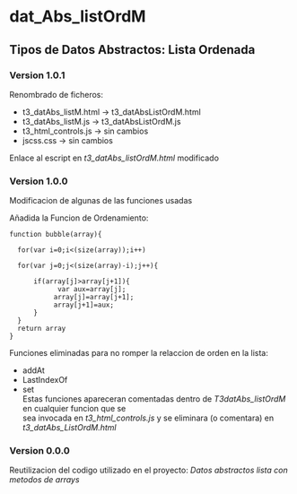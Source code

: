 # dat_Abs_listOrdM  
## Tipos de Datos Abstractos: Lista Ordenada  
### Version 1.0.1  

Renombrado de ficheros:  
* t3_datAbs_listM.html -> t3_datAbsListOrdM.html  
* t3_datAbs_listM.js -> t3_datAbsListOrdM.js  
* t3_html_controls.js -> sin cambios  
* jscss.css -> sin cambios  

Enlace al escript en *t3_datAbs_listOrdM.html* modificado  

### Version 1.0.0  

Modificacion de algunas de las funciones usadas  
  
Añadida la Funcion de Ordenamiento:  
```[javascript]
function bubble(array){  
  
  for(var i=0;i<(size(array));i++)  
  
  for(var j=0;j<(size(array)-i);j++){  
  
      if(array[j]>array[j+1]){  
            var aux=array[j];  
           array[j]=array[j+1];  
           array[j+1]=aux;  
      }  
  }  
  return array  
}  
```

Funciones eliminadas para no romper la relaccion de orden en la lista:  
* addAt  
* LastIndexOf  
* set  
Estas funciones apareceran comentadas dentro de *T3datAbs_listOrdM* en cualquier funcion que se  
sea invocada en *t3_html_controls.js* y se eliminara (o comentara) en *t3_datAbs_ListOrdM.html*
  

### Version 0.0.0  
Reutilizacion del codigo utilizado en el proyecto: *Datos abstractos lista con metodos de arrays*